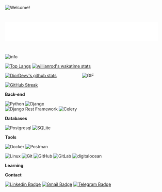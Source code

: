 ![Welcome!](COIp95v7.gif)
<h1 align="center">
  <img src="name.svg" alt="Mirjamolov Doniyorbek" />
</h1>
<br/>


<img src="https://github-profile-summary-cards.vercel.app/api/cards/profile-details?username=donoke&theme=github_dark" alt="info">

[![Top Langs](https://github-readme-stats.vercel.app/api/top-langs/?username=DiorDevv&theme=github_dark&show_icons=true)](https://github.com/DiorDevv/) 
[![willianrod's wakatime stats](https://github-readme-stats.vercel.app/api/wakatime?username=ShukuraliProgrammer&theme=github_dark&layout=compact)](https://wakatime.com/@DiorDevv)


<img align="right" alt="GIF" src="https://user-images.githubusercontent.com/5355808/139111924-210cc6fa-9fb1-4dac-929d-6324a5836a92.gif" width="250" height="200" />

[![DiorDevv's github stats](https://github-readme-stats.vercel.app/api?username=donoke&theme=github_dark&show_icons=true)](https://github.com/donoke/)

<!-- Readme Docs: https://github.com/anuraghazra/github-readme-stats -->

[![GitHub Streak](https://github-readme-streak-stats.herokuapp.com?user=donoke&theme=tokyonight_duo&hide_border=true)](https://github.com/donoke/)

<!-- https://github.com/denvercoder1/github-readme-streak-stats -->



**Back-end**

![Python](https://img.shields.io/badge/-Python-black?style=flat-square&logo=Python)
![Django](https://img.shields.io/badge/-Django-0aad48?style=flat-square&logo=Django)
![Django Rest Framework](https://img.shields.io/badge/DRF-red?style=flat-square&logo=Django)
![Celery](https://img.shields.io/badge/-Celery-%2300C7B7?style=flat-square&logo=Celery)

**Databases**

![Postgresql](https://img.shields.io/badge/-Postgresql-%232c3e50?style=flat-square&logo=Postgresql)
![SQLite](https://img.shields.io/badge/-Sqlite-%232c3e50?style=flat-square&logo=Sqlite)

**Tools**

![Docker](https://img.shields.io/badge/-Docker-46a2f1?style=flat-square&logo=docker&logoColor=white)
![Postman](https://img.shields.io/badge/Postman-FCA121?style=flat-square&logo=postman)

![Linux](https://img.shields.io/badge/Linux-black?style=flat-square&logo=linux)
![Git](https://img.shields.io/badge/-Git-black?style=flat-square&logo=git)
![GitHub](https://img.shields.io/badge/-GitHub-181717?style=flat-square&logo=github)
![GitLab](https://img.shields.io/badge/-GitLab-FCA121?style=flat-square&logo=gitlab)
<img src="https://img.shields.io/badge/Digital_Ocean-0080FF?style=for-the-badge&logo=DigitalOcean&logoColor=white" alt="digitalocean" />

**Learning**

**Contact**

[![Linkedin Badge](https://img.shields.io/badge/-Linkedin-blue?style=flat-square&logo=Linkedin&logoColor=white&link=https://www.linkedin.com/in//)](https://www.linkedin.com/in/shukurali-rezamonov/)
[![Gmail Badge](https://img.shields.io/badge/-Gmail-c14438?style=flat-square&logo=Gmail&logoColor=white&link=mailto:diyorbekaxmadjonov98@gmail.com)](mailto:diyorbekaxmadjonov98@gmail.com)
[![Telegram Badge](https://img.shields.io/badge/-Telegram-blue?style=flat-square&logo=Telegram&logoColor=white&link=https://t.me/mee_dior)](https://t.me/mee_dior)
